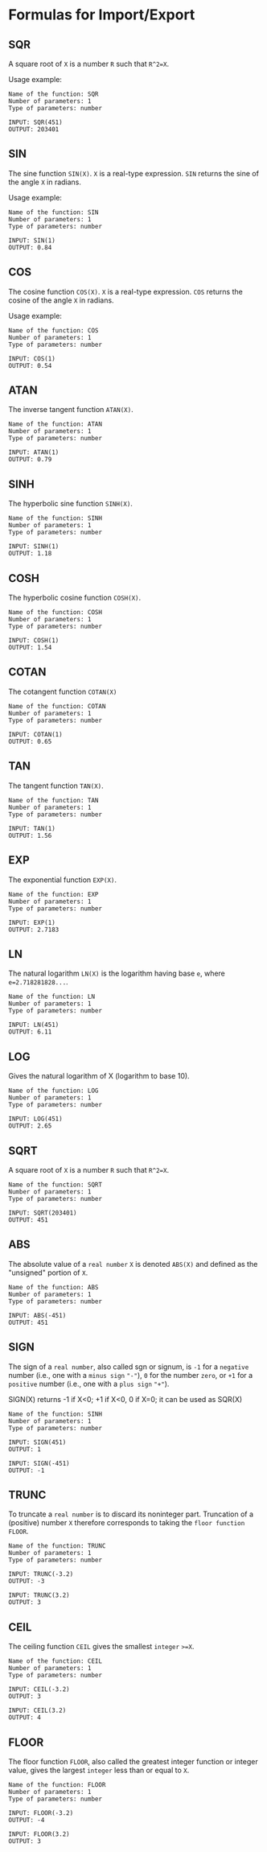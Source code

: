 # Formulas for Import/Export

## SQR

A square root of `X` is a number `R` such that `R^2=X`.

Usage example:

```
Name of the function: SQR
Number of parameters: 1
Type of parameters: number

INPUT: SQR(451)
OUTPUT: 203401
```

## SIN

The sine function `SIN(X)`. `X` is a real-type expression. `SIN` returns the sine of the angle `X` in radians.

Usage example:

```
Name of the function: SIN
Number of parameters: 1
Type of parameters: number

INPUT: SIN(1)
OUTPUT: 0.84
```

## COS

The cosine function `COS(X)`. `X` is a real-type expression. `COS` returns the cosine of the angle `X` in radians.

Usage example:

```
Name of the function: COS
Number of parameters: 1
Type of parameters: number

INPUT: COS(1)
OUTPUT: 0.54
```


## ATAN

The inverse tangent function `ATAN(X)`.

```
Name of the function: ATAN
Number of parameters: 1
Type of parameters: number

INPUT: ATAN(1)
OUTPUT: 0.79
```

## SINH

The hyperbolic sine function `SINH(X)`.

```
Name of the function: SINH
Number of parameters: 1
Type of parameters: number

INPUT: SINH(1)
OUTPUT: 1.18
```

## COSH

The hyperbolic cosine function `COSH(X)`.

```
Name of the function: COSH
Number of parameters: 1
Type of parameters: number

INPUT: COSH(1)
OUTPUT: 1.54
```

## COTAN

The cotangent function `COTAN(X)`

```
Name of the function: COTAN
Number of parameters: 1
Type of parameters: number

INPUT: COTAN(1)
OUTPUT: 0.65
```

## TAN

The tangent function `TAN(X)`.

```
Name of the function: TAN
Number of parameters: 1
Type of parameters: number

INPUT: TAN(1)
OUTPUT: 1.56
```

## EXP

The exponential function `EXP(X)`.

```
Name of the function: EXP
Number of parameters: 1
Type of parameters: number

INPUT: EXP(1)
OUTPUT: 2.7183
```

## LN

The natural logarithm `LN(X)` is the logarithm having base `e`, where `e=2.718281828...`.

```
Name of the function: LN
Number of parameters: 1
Type of parameters: number

INPUT: LN(451)
OUTPUT: 6.11
```

## LOG

Gives the natural logarithm of X (logarithm to base 10).

```
Name of the function: LOG
Number of parameters: 1
Type of parameters: number

INPUT: LOG(451)
OUTPUT: 2.65
```

## SQRT

A square root of `X` is a number `R` such that `R^2=X`.

```
Name of the function: SQRT
Number of parameters: 1
Type of parameters: number

INPUT: SQRT(203401)
OUTPUT: 451
```

## ABS

The absolute value of a `real number` `X` is denoted `ABS(X)` and defined as the "unsigned" portion of `X`.

```
Name of the function: ABS
Number of parameters: 1
Type of parameters: number

INPUT: ABS(-451)
OUTPUT: 451
```

## SIGN

The sign of a `real number`, also called sgn or signum, is `-1` for a `negative` number (i.e., one with a `minus sign` `"-"`), `0` for the number `zero`, or `+1` for a `positive` number (i.e., one with a `plus sign` `"+"`).

SIGN(X) returns -1 if X<0; +1 if X<0, 0 if X=0; it can be used as SQR(X)

```
Name of the function: SINH
Number of parameters: 1
Type of parameters: number

INPUT: SIGN(451)
OUTPUT: 1

INPUT: SIGN(-451)
OUTPUT: -1
```

## TRUNC

To truncate a `real number` is to discard its noninteger part. Truncation of a (positive) number `X` therefore corresponds to taking the `floor function` `FLOOR`.

```
Name of the function: TRUNC
Number of parameters: 1
Type of parameters: number

INPUT: TRUNC(-3.2)
OUTPUT: -3

INPUT: TRUNC(3.2)
OUTPUT: 3
```

## CEIL

The ceiling function `CEIL` gives the smallest `integer` `>=X`.

```
Name of the function: CEIL
Number of parameters: 1
Type of parameters: number

INPUT: CEIL(-3.2)
OUTPUT: 3

INPUT: CEIL(3.2)
OUTPUT: 4
```

## FLOOR

The floor function `FLOOR`, also called the greatest integer function or integer value, gives the largest `integer` less than or equal to `X`.

```
Name of the function: FLOOR
Number of parameters: 1
Type of parameters: number

INPUT: FLOOR(-3.2)
OUTPUT: -4

INPUT: FLOOR(3.2)
OUTPUT: 3
```
